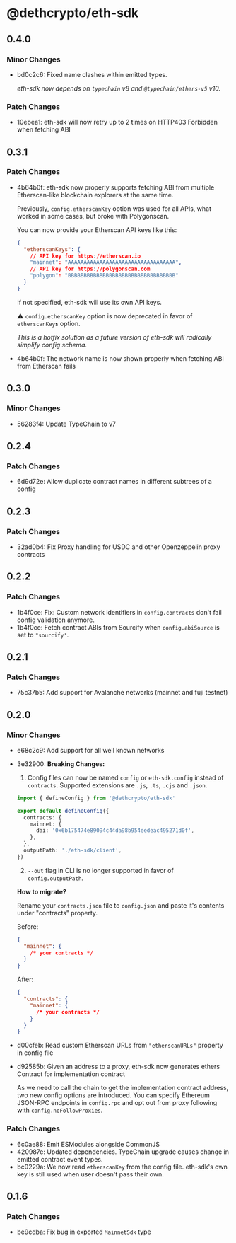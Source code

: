 # @dethcrypto/eth-sdk

## 0.4.0

### Minor Changes

- bd0c2c6: Fixed name clashes within emitted types.

  _eth-sdk now depends on `typechain` v8 and `@typechain/ethers-v5` v10._

### Patch Changes

- 10ebea1: eth-sdk will now retry up to 2 times on HTTP403 Forbidden when fetching ABI

## 0.3.1

### Patch Changes

- 4b64b0f: eth-sdk now properly supports fetching ABI from multiple Etherscan-like blockchain explorers at the same
  time.

  Previously, `config.etherscanKey` option was used for all APIs, what worked in some cases, but broke with Polygonscan.

  You can now provide your Etherscan API keys like this:

  ```json
  {
    "etherscanKeys": {
      // API key for https://etherscan.io
      "mainnet": "AAAAAAAAAAAAAAAAAAAAAAAAAAAAAAAAAA",
      // API key for https://polygonscan.com
      "polygon": "BBBBBBBBBBBBBBBBBBBBBBBBBBBBBBBBBB"
    }
  }
  ```

  If not specified, eth-sdk will use its own API keys.

  ⚠ `config.etherscanKey` option is now deprecated in favor of `etherscanKey`**`s`** option.

  _This is a hotfix solution as a future version of eth-sdk will radically simplify config schema._

- 4b64b0f: The network name is now shown properly when fetching ABI from Etherscan fails

## 0.3.0

### Minor Changes

- 56283f4: Update TypeChain to v7

## 0.2.4

### Patch Changes

- 6d9d72e: Allow duplicate contract names in different subtrees of a config

## 0.2.3

### Patch Changes

- 32ad0b4: Fix Proxy handling for USDC and other Openzeppelin proxy contracts

## 0.2.2

### Patch Changes

- 1b4f0ce: Fix: Custom network identifiers in `config.contracts` don't fail config validation anymore.
- 1b4f0ce: Fetch contract ABIs from Sourcify when `config.abiSource` is set to `"sourcify'`.

## 0.2.1

### Patch Changes

- 75c37b5: Add support for Avalanche networks (mainnet and fuji testnet)

## 0.2.0

### Minor Changes

- e68c2c9: Add support for all well known networks
- 3e32900: **Breaking Changes:**

  1. Config files can now be named `config` or `eth-sdk.config` instead of `contracts`. Supported extensions are `.js`,
     `.ts`, `.cjs` and `.json`.

  ```ts
  import { defineConfig } from '@dethcrypto/eth-sdk'

  export default defineConfig({
    contracts: {
      mainnet: {
        dai: '0x6b175474e89094c44da98b954eedeac495271d0f',
      },
    },
    outputPath: './eth-sdk/client',
  })
  ```

  2. `--out` flag in CLI is no longer supported in favor of `config.outputPath`.

  **How to migrate?**

  Rename your `contracts.json` file to `config.json` and paste it's contents under "contracts" property.

  Before:

  ```json
  {
    "mainnet": {
      /* your contracts */
    }
  }
  ```

  After:

  ```json
  {
    "contracts": {
      "mainnet": {
        /* your contracts */
      }
    }
  }
  ```

- d00cfeb: Read custom Etherscan URLs from `"etherscanURLs"` property in config file
- d92585b: Given an address to a proxy, eth-sdk now generates ethers Contract for implementation contract

  As we need to call the chain to get the implementation contract address, two new config options are introduced. You
  can specify Ethereum JSON-RPC endpoints in `config.rpc` and opt out from proxy following with
  `config.noFollowProxies`.

### Patch Changes

- 6c0ae88: Emit ESModules alongside CommonJS
- 420987e: Updated dependencies. TypeChain upgrade causes change in emitted contract event types.
- bc0229a: We now read `etherscanKey` from the config file. eth-sdk's own key is still used when user doesn't pass their
  own.

## 0.1.6

### Patch Changes

- be9cdba: Fix bug in exported `MainnetSdk` type

